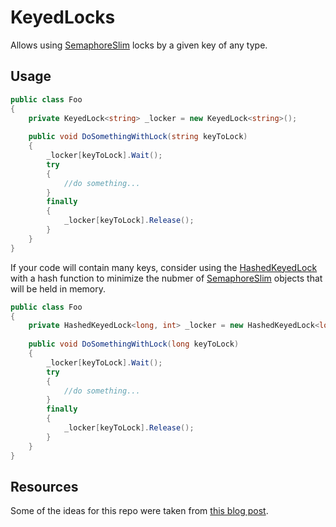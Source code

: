 # KeyedLocks
Allows using [SemaphoreSlim](https://docs.microsoft.com/en-us/dotnet/api/system.threading.semaphoreslim?view=netstandard-2.0)
locks by a given key of any type.

## Usage

````csharp
public class Foo
{
    private KeyedLock<string> _locker = new KeyedLock<string>();
  
    public void DoSomethingWithLock(string keyToLock)
    {
        _locker[keyToLock].Wait();
        try
        {
            //do something...
        }
        finally
        {
            _locker[keyToLock].Release();
        }
    }
}
````

If your code will contain many keys, consider using the [HashedKeyedLock](/KeyedLock/HashedKeyedLock.cs) with a hash function to minimize the nubmer of 
[SemaphoreSlim](https://docs.microsoft.com/en-us/dotnet/api/system.threading.semaphoreslim?view=netstandard-2.0)
objects that will be held in memory.

````csharp
public class Foo
{
    private HashedKeyedLock<long, int> _locker = new HashedKeyedLock<long, int>(long x => (int)(x % 10)); // limit to 10 locks in memory
  
    public void DoSomethingWithLock(long keyToLock)
    {
        _locker[keyToLock].Wait();
        try
        {
            //do something...
        }
        finally
        {
            _locker[keyToLock].Release();
        }
    }
}
````
## Resources
Some of the ideas for this repo were taken from [this blog post](https://www.tabsoverspaces.com/233703-named-locks-using-monitor-in-net-implementation).
